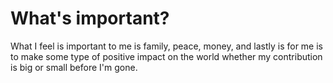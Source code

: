 # What's important? 
What I feel is important to me is family, peace, money, and lastly
is for me is to make some type of positive impact on the world whether my 
contribution is big or small before I'm gone.


